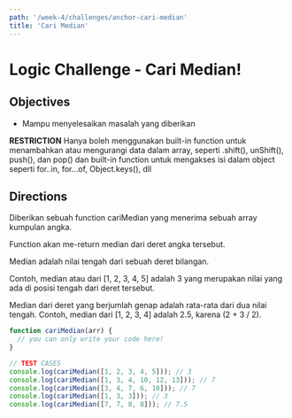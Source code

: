 ```yaml
---
path: '/week-4/challenges/anchor-cari-median'
title: 'Cari Median'
---
```


# Logic Challenge - Cari Median!

## Objectives
- Mampu menyelesaikan masalah yang diberikan

**RESTRICTION**
Hanya boleh menggunakan built-in function untuk menambahkan atau mengurangi data dalam array, seperti .shift(), unShift(), push(), dan pop() dan built-in function untuk mengakses isi dalam object seperti for..in, for...of, Object.keys(), dll

## Directions

Diberikan sebuah function cariMedian yang menerima sebuah array kumpulan angka.

Function akan me-return median dari deret angka tersebut.

Median adalah nilai tengah dari sebuah deret bilangan.

Contoh, median atau dari [1, 2, 3, 4, 5] adalah 3 yang merupakan nilai yang ada di posisi tengah dari deret tersebut.

Median dari deret yang berjumlah genap adalah rata-rata dari dua nilai tengah. Contoh, median dari [1, 2, 3, 4] adalah 2.5, karena (2 + 3 / 2).

```JavaScript
function cariMedian(arr) {
  // you can only write your code here!
}

// TEST CASES
console.log(cariMedian([1, 2, 3, 4, 5])); // 3
console.log(cariMedian([1, 3, 4, 10, 12, 13])); // 7
console.log(cariMedian([3, 4, 7, 6, 10])); // 7
console.log(cariMedian([1, 3, 3])); // 3
console.log(cariMedian([7, 7, 8, 8])); // 7.5
```
